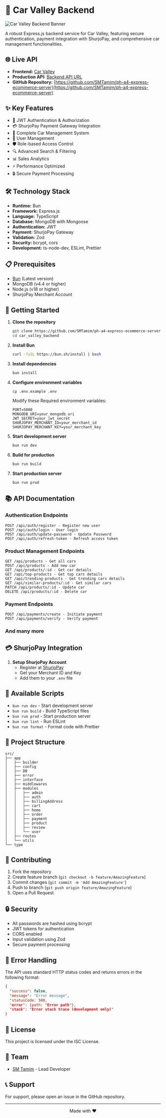 # 🚗 Car Valley Backend

![Car Valley Backend Banner](https://carstore-frontend.vercel.app/assets/car_valley_logo_cropped-D6VjFXdR.png)

A robust Express.js backend service for Car Valley, featuring secure authentication, payment integration with ShurjoPay, and comprehensive car management functionalities.

## 🌐 Live API

- **Frontend:** [Car Valley](https://carstore-frontend.vercel.app)
- **Production API:** [Backend API URL](carstore-with-payment-gateway.vercel.app)
- **GitHub Repository:** [https://github.com/SMTamim/ph-a4-express-ecommerce-server](https://github.com/SMTamim/ph-a4-express-ecommerce-server)

## ✨ Key Features

- 🔐 JWT Authentication & Authorization
- 💳 ShurjoPay Payment Gateway Integration
- 🚙 Complete Car Management System
- 👤 User Management
- 🛡️ Role-based Access Control
- 🔍 Advanced Search & Filtering
- 📊 Sales Analytics
- ⚡ Performance Optimized
- 🔒 Secure Payment Processing

## 🛠️ Technology Stack

- **Runtime:** Bun
- **Framework:** Express.js
- **Language:** TypeScript
- **Database:** MongoDB with Mongoose
- **Authentication:** JWT
- **Payment:** ShurjoPay Gateway
- **Validation:** Zod
- **Security:** bcrypt, cors
- **Development:** ts-node-dev, ESLint, Prettier

## 📋 Prerequisites

- [Bun](https://bun.sh/) (Latest version)
- MongoDB (v4.4 or higher)
- Node.js (v18 or higher)
- ShurjoPay Merchant Account

## 🚀 Getting Started

1. **Clone the repository**
   ```bash
   git clone https://github.com/SMTamim/ph-a4-express-ecommerce-server.git car_valley_backend
   cd car_valley_backend
   ```

2. **Install Bun**
   ```bash
   curl -fsSL https://bun.sh/install | bash
   ```

3. **Install dependencies**
   ```bash
   bun install
   ```

4. **Configure environment variables**
   ```bash
   cp .env.example .env
   ```
   Modify these Required environment variables:
   ```env
   PORT=5000
   MONGODB_URI=your_mongodb_uri
   JWT_SECRET=your_jwt_secret
   SHURJOPAY_MERCHANT_ID=your_merchant_id
   SHURJOPAY_MERCHANT_KEY=your_merchant_key
   ```

5. **Start development server**
   ```bash
   bun run dev
   ```

6. **Build for production**
   ```bash
   bun run build
   ```

7. **Start production server**
   ```bash
   bun run prod
   ```

## 📚 API Documentation

### Authentication Endpoints
```
POST /api/auth/register - Register new user
POST /api/auth/login - User login
POST /api/auth/update-password - Update Password
POST /api/auth/refresh-token - Refresh access token
```

### Product Management Endpoints
```
GET /api/products - Get all cars
POST /api/products - Add new car
GET /api/products/:id - Get car details
GET /api/top-products - Get top cars details
GET /api/trending-products - Get trending cars details
GET /api/similar-products/:id - Get similar cars
PATCH /api/products/:id - Update car
DELETE /api/products/:id - Delete car
```

### Payment Endpoints
```
POST /api/payments/create - Initiate payment
POST /api/payments/verify - Verify payment
```

### And many more

## 💳 ShurjoPay Integration

1. **Setup ShurjoPay Account**
   - Register at [ShurjoPay](https://shurjopay.com.bd/)
   - Get your Merchant ID and Key
   - Add them to your `.env` file


## 🔧 Available Scripts

- `bun run dev` - Start development server
- `bun run build` - Build TypeScript files
- `bun run prod` - Start production server
- `bun run lint` - Run ESLint
- `bun run format` - Format code with Prettier

## 📂 Project Structure

```
src/
├── app
│   ├── builder
│   ├── config
│   ├── DB
│   ├── error
│   ├── interface
│   ├── middlewares
│   ├── modules
│   │   ├── admin
│   │   ├── auth
│   │   ├── billingAddress
│   │   ├── cart
│   │   ├── home
│   │   ├── order
│   │   ├── payment
│   │   ├── product
│   │   ├── review
│   │   └── user
│   ├── routes
│   └── utils
└── type
```

## 🤝 Contributing

1. Fork the repository
2. Create feature branch (`git checkout -b feature/AmazingFeature`)
3. Commit changes (`git commit -m 'Add AmazingFeature'`)
4. Push to branch (`git push origin feature/AmazingFeature`)
5. Open a Pull Request

## 🔒 Security

- All passwords are hashed using bcrypt
- JWT tokens for authentication
- CORS enabled
- Input validation using Zod
- Secure payment processing

## 🐛 Error Handling

The API uses standard HTTP status codes and returns errors in the following format:
```json
{
  "success": false,
  "message": "Error message",
  "statusCode: 500,
  "error": {path: "Error path"},
  "stack": "Error stack trace (development only)"
}
```

## 📜 License

This project is licensed under the ISC License.

## 👥 Team

- [SM Tamim](https:smtamim.dev) - Lead Developer

## 📞 Support

For support, please open an issue in the GitHub repository.

---

<p align="center">Made with ❤️</p>
